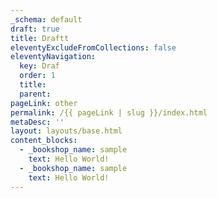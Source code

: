 ```yaml
---
_schema: default
draft: true
title: Draftt
eleventyExcludeFromCollections: false
eleventyNavigation:
  key: Draf
  order: 1
  title:
  parent:
pageLink: other
permalink: /{{ pageLink | slug }}/index.html
metaDesc: ''
layout: layouts/base.html
content_blocks:
  - _bookshop_name: sample
    text: Hello World!
  - _bookshop_name: sample
    text: Hello World!
---
```

